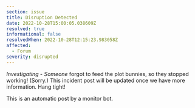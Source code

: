 ```yaml
---
section: issue
title: Disruption Detected
date: 2022-10-28T15:00:05.038609Z
resolved: true
informational: false
resolvedWhen: 2022-10-28T12:15:23.983058Z
affected:
  - Forum
severity: disrupted
---
```

*Investigating* - _Someone_ forgot to feed the plot bunnies, so they stopped working! (Sorry.) This incident post will be updated once we have more information. Hang tight!

This is an automatic post by a monitor bot.
        